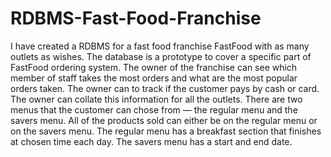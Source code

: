 # RDBMS-Fast-Food-Franchise
I have created a RDBMS for a fast food franchise FastFood with as many outlets as wishes. The database is a prototype to cover a specific part of FastFood ordering system. The owner of the franchise can see which member of staff takes the most orders and what are the most popular orders taken. The owner can to track if the customer pays by cash or card. The owner can collate this information for all the outlets. There are two menus that the customer can chose from — the regular menu and the savers menu. All of the products sold can either be on the regular menu or on the savers menu. The regular menu has a breakfast section that finishes at chosen time each day. The savers menu has a start and end date. 
